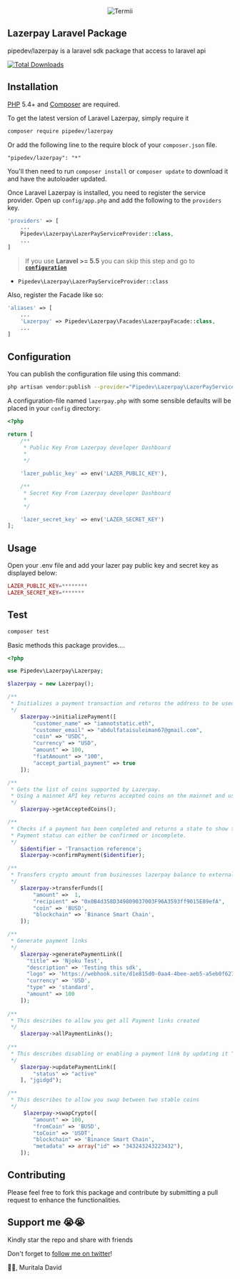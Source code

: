 <p align="center">
    <img title="Termii" src="https://i.ibb.co/kgqq9Jp/image.png"/>
</p>

## Lazerpay Laravel Package
pipedev/lazerpay is a laravel sdk package that access to laravel api

[![Total Downloads](https://img.shields.io/packagist/dt/zeevx/lara-termii.svg?style=flat-square)](https://packagist.org/packages/pipedev/lazerpay)

## Installation

[PHP](https://php.net) 5.4+ and [Composer](https://getcomposer.org) are required.

To get the latest version of Laravel Lazerpay, simply require it

```bash
composer require pipedev/lazerpay
```

Or add the following line to the require block of your `composer.json` file.

```
"pipedev/lazerpay": "*"
```

You'll then need to run `composer install` or `composer update` to download it and have the autoloader updated.



Once Laravel Lazerpay is installed, you need to register the service provider. Open up `config/app.php` and add the following to the `providers` key.

```php
'providers' => [
    ...
    Pipedev\Lazerpay\LazerPayServiceProvider::class,
    ...
]
```

> If you use **Laravel >= 5.5** you can skip this step and go to [**`configuration`**](https://github.com/unicodeveloper/laravel-paystack#configuration)

* `Pipedev\Lazerpay\LazerPayServiceProvider::class`

Also, register the Facade like so:

```php
'aliases' => [
    ...
    'Lazerpay' => Pipedev\Lazerpay\Facades\LazerpayFacade::class,
    ...
]
```

## Configuration

You can publish the configuration file using this command:

```bash
php artisan vendor:publish --provider="Pipedev\Lazerpay\LazerPayServiceProvider" --tag="lazerpay"
```

A configuration-file named `lazerpay.php` with some sensible defaults will be placed in your `config` directory:

```php
<?php

return [
    /**
     * Public Key From Lazerpay developer Dashboard
     *
     */

    'lazer_public_key' => env('LAZER_PUBLIC_KEY'),

    /**
     * Secret Key From Lazerpay developer Dashboard
     *
     */

    'lazer_secret_key' => env('LAZER_SECRET_KEY')
];
```



## Usage

Open your .env file and add your lazer pay public key and secret key as displayed below:

```php
LAZER_PUBLIC_KEY=********
LAZER_SECRET_KEY=*******
```

## Test

```php
composer test
```

Basic methods this package provides....
```php
<?php

use Pipedev\Lazerpay\Lazerpay;

$lazerpay = new Lazerpay();

/**
 * Initializes a payment transaction and returns the address to be used in completing the payment.
 */
    $lazerpay->initializePayment([
        "customer_name" => "iamnotstatic.eth",
        "customer_email" => "abdulfataisuleiman67@gmail.com",
        "coin" => "USDC",
        "currency" => "USD",
        "amount" => 100,
        "fiatAmount" => "100",
        "accept_partial_payment" => true
    ]);

/**
 * Gets the list of coins supported by Lazerpay. 
 * Using a mainnet API key returns accepted coins on the mainnet and using a testnet API key returns the accepted coins on the testnet.
 */
    $lazerpay->getAcceptedCoins();

/**
 * Checks if a payment has been completed and returns a state to show the status of the payment. 
 * Payment status can either be confirmed or incomplete.
 */
    $identifier = 'Transaction reference';
    $lazerpay->confirmPayment($identifier);

/**
 * Transfers crypto amount from businesses lazerpay balance to external crypto wallet
 */
    $lazerpay->transferFunds([
        "amount" =>  1,
        "recipient" => "0x0B4d358D349809037003F96A3593ff9015E89efA",
        "coin" => 'BUSD',
        "blockchain" => 'Binance Smart Chain',
    ]);

/**
 * Generate payment links
 */
    $lazerpay->generatePaymentLink([
      "title" => 'Njoku Test',
      "description" => 'Testing this sdk',
      "logo" => 'https://webhook.site/d1e815d0-0aa4-4bee-aeb5-a5eb0f62701a',
      "currency" => 'USD',
      "type" => 'standard',
      "amount" => 100
    ]);
    
/**
 * This describes to allow you get all Payment links created
 */
    $lazerpay->allPaymentLinks();
    
/**
 * This describes disabling or enabling a payment link by updating it "active" or "inactive"
 */
    $lazerpay->updatePaymentLink([
        "status" => "active"
    ], "jgidgd");

/**
 * This describes to allow you swap between two stable coins
 */
     $lazerpay->swapCrypto([
        "amount" => 100,
        "fromCoin" => 'BUSD',
        "toCoin" => 'USDT',
        "blockchain" => 'Binance Smart Chain',
        "metadata" => array("id" => "343243243223432"),
    ]);
```

## Contributing

Please feel free to fork this package and contribute by submitting a pull request to enhance the functionalities.

## Support me 😭😭
Kindly star the repo and share with friends


Don't forget to [follow me on twitter](https://twitter.com/pipe_dev)!

🤡🤡,
Muritala David
